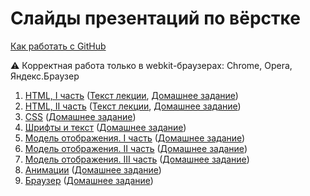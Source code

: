 # Слайды презентаций по вёрстке

[Как работать с GitHub](https://github.com/urfu-2015/guides/blob/master/how-to-pull-request.md)

:warning: Корректная работа только в webkit-браузерах: Chrome, Opera, Яндекс.Браузер

1. [HTML, I часть](https://rawgit.com/urfu-2015/verstka-slides/master/01-html-1/index.html#/) ([Текст лекции](https://github.com/urfu-2015/verstka-lectures/blob/master/html/part-1.md), [Домашнее задание](https://github.com/urfu-2015/verstka-tasks-1))
1. [HTML, II часть](https://rawgit.com/urfu-2015/verstka-slides/master/02-html-2/index.html) ([Текст лекции](https://github.com/urfu-2015/verstka-lectures/blob/master/html/part-2.md), [Домашнее задание](https://github.com/urfu-2015/verstka-tasks-2))
1. [CSS](https://rawgit.com/urfu-2015/verstka-slides/master/03-css/index.html) ([Домашнее задание](https://github.com/urfu-2015/verstka-tasks-3))
1. [Шрифты и текст](https://rawgit.com/urfu-2015/verstka-slides/master/04-fonts-text/index.html) ([Домашнее задание](https://github.com/urfu-2015/verstka-tasks-4))
1. [Модель отображения. I часть](https://rawgit.com/urfu-2015/verstka-slides/master/05-mo-1/index.html) ([Домашнее задание](https://github.com/urfu-2015/verstka-tasks-5))
1. [Модель отображения. II часть](https://rawgit.com/urfu-2015/verstka-slides/master/06-mo-2/index.html) ([Домашнее задание](https://github.com/urfu-2015/verstka-tasks-6))
1. [Модель отображения. III часть](https://rawgit.com/urfu-2015/verstka-slides/master/07-mo-3/index.html) ([Домашнее задание](https://github.com/urfu-2015/verstka-tasks-7))
1. [Анимации](https://rawgit.com/urfu-2015/verstka-slides/master/08-animation/index.html) ([Домашнее задание](https://github.com/urfu-2015/verstka-tasks-8))
1. [Браузер](https://rawgit.com/urfu-2015/verstka-slides/master/09-browser/index.html) ([Домашнее задание](https://github.com/urfu-2015/verstka-tasks-9))
